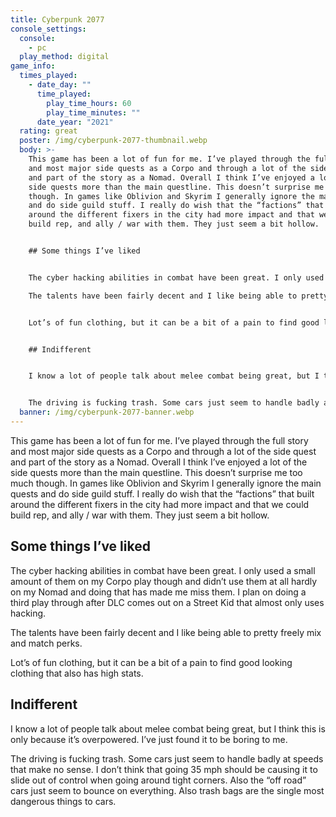 ```yaml
---
title: Cyberpunk 2077
console_settings:
  console:
    - pc
  play_method: digital
game_info:
  times_played:
    - date_day: ""
      time_played:
        play_time_hours: 60
        play_time_minutes: ""
      date_year: "2021"
  rating: great
  poster: /img/cyberpunk-2077-thumbnail.webp
  body: >-
    This game has been a lot of fun for me. I’ve played through the full story
    and most major side quests as a Corpo and through a lot of the side quest
    and part of the story as a Nomad. Overall I think I’ve enjoyed a lot of the
    side quests more than the main questline. This doesn’t surprise me too much
    though. In games like Oblivion and Skyrim I generally ignore the main quests
    and do side guild stuff. I really do wish that the “factions” that built
    around the different fixers in the city had more impact and that we could
    build rep, and ally / war with them. They just seem a bit hollow.


    ## Some things I’ve liked


    The cyber hacking abilities in combat have been great. I only used a small amount of them on my Corpo play though and didn’t use them at all hardly on my Nomad and doing that has made me miss them. I plan on doing a third play through after DLC comes out on a Street Kid that almost only uses hacking.

    The talents have been fairly decent and I like being able to pretty freely mix and match perks.


    Lot’s of fun clothing, but it can be a bit of a pain to find good looking clothing that also has high stats.


    ## Indifferent


    I know a lot of people talk about melee combat being great, but I think this is only because it’s overpowered. I’ve just found it to be boring to me.


    The driving is fucking trash. Some cars just seem to handle badly at speeds that make no sense. I don’t think that going 35 mph should be causing it to slide out of control when going around tight corners. Also the “off road” cars just seem to bounce on everything. Also trash bags are the single most dangerous things to cars.
  banner: /img/cyberpunk-2077-banner.webp
---
```

This game has been a lot of fun for me. I’ve played through the full story
and most major side quests as a Corpo and through a lot of the side quest
and part of the story as a Nomad. Overall I think I’ve enjoyed a lot of the
side quests more than the main questline. This doesn’t surprise me too much
though. In games like Oblivion and Skyrim I generally ignore the main quests
and do side guild stuff. I really do wish that the “factions” that built
around the different fixers in the city had more impact and that we could
build rep, and ally / war with them. They just seem a bit hollow.

## Some things I’ve liked

The cyber hacking abilities in combat have been great. I only used a small amount of them on my Corpo play though and didn’t use them at all hardly on my Nomad and doing that has made me miss them. I plan on doing a third play through after DLC comes out on a Street Kid that almost only uses hacking.

The talents have been fairly decent and I like being able to pretty freely mix and match perks.

Lot’s of fun clothing, but it can be a bit of a pain to find good looking clothing that also has high stats.

## Indifferent

I know a lot of people talk about melee combat being great, but I think this is only because it’s overpowered. I’ve just found it to be boring to me.

The driving is fucking trash. Some cars just seem to handle badly at speeds that make no sense. I don’t think that going 35 mph should be causing it to slide out of control when going around tight corners. Also the “off road” cars just seem to bounce on everything. Also trash bags are the single most dangerous things to cars.